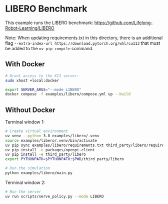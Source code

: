 # LIBERO Benchmark

This example runs the LIBERO benchmark: https://github.com/Lifelong-Robot-Learning/LIBERO

Note: When updating requirements.txt in this directory, there is an additional flag `--extra-index-url https://download.pytorch.org/whl/cu113` that must be added to the `uv pip compile` command.

## With Docker

```bash
# Grant access to the X11 server:
sudo xhost +local:docker

export SERVER_ARGS="--mode LIBERO"
docker compose -f examples/libero/compose.yml up --build
```

## Without Docker

Terminal window 1:

```bash
# Create virtual environment
uv venv --python 3.8 examples/libero/.venv
source examples/libero/.venv/bin/activate
uv pip sync examples/libero/requirements.txt third_party/libero/requirements.txt --extra-index-url https://download.pytorch.org/whl/cu113 --index-strategy=unsafe-best-match
uv pip install -e packages/openpi-client
uv pip install -e third_party/libero
export PYTHONPATH=$PYTHONPATH:$PWD/third_party/libero

# Run the simulation
python examples/libero/main.py
```

Terminal window 2:

```bash
# Run the server
uv run scripts/serve_policy.py --mode LIBERO
```
